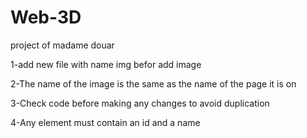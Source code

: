 # Web-3D
project of madame douar

1-add new file with name img befor add image 

2-The name of the image is the same as the name of the page it is on

3-Check code before making any changes to avoid duplication

4-Any element must contain an id and a name

